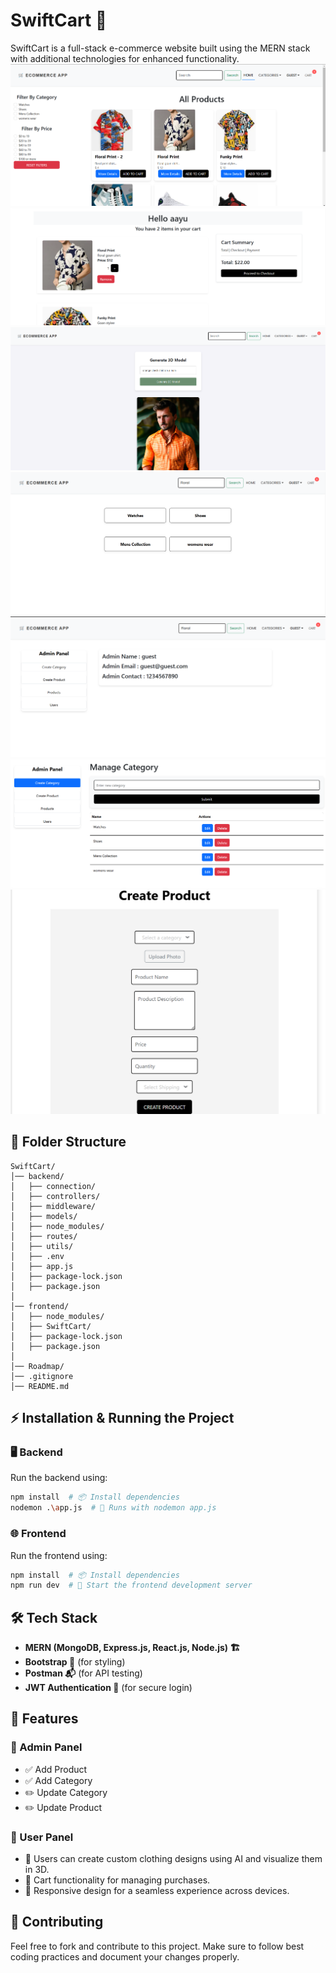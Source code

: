 

 
# SwiftCart 🚀
SwiftCart is a full-stack e-commerce website built using the MERN stack with additional technologies for enhanced functionality.
 ![Image Alt](https://github.com/Bugbuster2004/SwiftCart/blob/main/frontend/SwiftCart/public/Screenshot%202025-02-22%20153116.png?raw=true)
![Image Alt](https://github.com/Bugbuster2004/SwiftCart/blob/main/frontend/SwiftCart/public/Screenshot%202025-02-22%20153719.png?raw=true)
![Image Alt](https://github.com/Bugbuster2004/SwiftCart/blob/main/frontend/SwiftCart/public/Screenshot%202025-02-22%20151317.png?raw=true)
![Image Alt](https://github.com/Bugbuster2004/SwiftCart/blob/main/frontend/SwiftCart/public/Screenshot%202025-02-22%20153148.png?raw=true)
![Image Alt](https://github.com/Bugbuster2004/SwiftCart/blob/main/frontend/SwiftCart/public/Screenshot%202025-02-22%20153157.png?raw=true)
![Image Alt](https://github.com/Bugbuster2004/SwiftCart/blob/main/frontend/SwiftCart/public/Screenshot%202025-02-22%20153208.png?raw=true)
![Image Alt](https://github.com/Bugbuster2004/SwiftCart/blob/main/frontend/SwiftCart/public/Screenshot%202025-02-22%20153221.png?raw=true)


## 📂 Folder Structure
```
SwiftCart/
│── backend/
│   ├── connection/
│   ├── controllers/
│   ├── middleware/
│   ├── models/
│   ├── node_modules/
│   ├── routes/
│   ├── utils/
│   ├── .env
│   ├── app.js
│   ├── package-lock.json
│   ├── package.json
│
│── frontend/
│   ├── node_modules/
│   ├── SwiftCart/
│   ├── package-lock.json
│   ├── package.json
│
│── Roadmap/
│── .gitignore
│── README.md
```

## ⚡ Installation & Running the Project

### 🖥️ Backend
Run the backend using:
```sh
npm install  # 📦 Install dependencies
nodemon .\app.js  # 🚀 Runs with nodemon app.js
```

### 🌐 Frontend
Run the frontend using:
```sh
npm install  # 📦 Install dependencies
npm run dev  # 🚀 Start the frontend development server
```

## 🛠️ Tech Stack
- **MERN (MongoDB, Express.js, React.js, Node.js) 🏗️**
- **Bootstrap 🎨** (for styling)
- **Postman 📬** (for API testing)
- **JWT Authentication 🔐** (for secure login)

## 🚀 Features
### 🔑 Admin Panel
- ✅ Add Product
- ✅ Add Category
- ✏️ Update Category
- ✏️ Update Product

### 👕 User Panel
- 🎨 Users can create custom clothing designs using AI and visualize them in 3D.
- 🛒 Cart functionality for managing purchases.
- 📱 Responsive design for a seamless experience across devices.

## 🤝 Contributing
Feel free to fork and contribute to this project. Make sure to follow best coding practices and document your changes properly.





